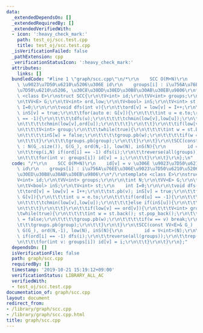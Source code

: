 ```yaml
---
data:
  _extendedDependsOn: []
  _extendedRequiredBy: []
  _extendedVerifiedWith:
  - icon: ':heavy_check_mark:'
    path: test_oj/scc.test.cpp
    title: test_oj/scc.test.cpp
  _isVerificationFailed: false
  _pathExtension: cpp
  _verificationStatusIcon: ':heavy_check_mark:'
  attributes:
    links: []
  bundledCode: "#line 1 \"graph/scc.cpp\"\n/*\r\n    SCC O(M+N)\r\n    id[v] = v \u306E\
    \ \u9023\u7D50\u6210\u5206\u306E id\r\n    groups[i] : i\u756A\u76EE\u306E\u9023\
    \u7D50\u6210\u5206, \u30C8\u30DD\u30ED\u30B8\u30AB\u30EB\u9806\r\n*/\r\ntemplate\
    \ <class E>\r\nstruct SCC{\r\n\tV<int> id;\r\n\tVV<int> groups;\r\n\r\n\tint N;\r\
    \n\tVV<E> G;\r\n\tV<int> ord,low;\r\n\tV<bool> inS;\r\n\tV<int> st;\r\n    int\
    \ I=0;\r\n\r\n\tvoid dfs(int v){\r\n\t\tord[v] = low[v] = I++;\r\n\t\tst.pb(v);\
    \ inS[v] = true;\r\n\t\tfor(auto e: G[v]){\r\n\t\t\tint u = e.to;\r\n\t\t\tif(ord[u]\
    \ == -1){\r\n\t\t\t\tdfs(u);\r\n\t\t\t\tchmin(low[v],low[u]);\r\n\t\t\t}else if(inS[u]){\r\
    \n\t\t\t\tchmin(low[v],ord[u]);\r\n\t\t\t}\r\n\t\t}\r\n\t\tif(low[v] == ord[v]){\r\
    \n\t\t\tV<int> group;\r\n\t\t\twhile(true){\r\n\t\t\t\tint w = st.back(); st.pop_back();\r\
    \n\t\t\t\tinS[w] = false;\r\n\t\t\t\tgroup.pb(w);\r\n\t\t\t\tif(w == v) break;\r\
    \n\t\t\t}\r\n\t\t\tgroups.pb(group);\r\n\t\t}\r\n\t}\r\n\tSCC(const VV<E>& G_)\
    \ : N(G_.size()), G(G_), ord(N,-1), low(N), inS(N){\r\n        id = V<int>(N);\r\
    \n\t\trep(i,N) if(ord[i] == -1) dfs(i);\r\n\t\treverse(all(groups));\r\n\t\trep(i,groups.size()){\r\
    \n\t\t\tfor(int v: groups[i]) id[v] = i;\r\n\t\t}\r\n\t}\r\n};\n"
  code: "/*\r\n    SCC O(M+N)\r\n    id[v] = v \u306E \u9023\u7D50\u6210\u5206\u306E\
    \ id\r\n    groups[i] : i\u756A\u76EE\u306E\u9023\u7D50\u6210\u5206, \u30C8\u30DD\
    \u30ED\u30B8\u30AB\u30EB\u9806\r\n*/\r\ntemplate <class E>\r\nstruct SCC{\r\n\t\
    V<int> id;\r\n\tVV<int> groups;\r\n\r\n\tint N;\r\n\tVV<E> G;\r\n\tV<int> ord,low;\r\
    \n\tV<bool> inS;\r\n\tV<int> st;\r\n    int I=0;\r\n\r\n\tvoid dfs(int v){\r\n\
    \t\tord[v] = low[v] = I++;\r\n\t\tst.pb(v); inS[v] = true;\r\n\t\tfor(auto e:\
    \ G[v]){\r\n\t\t\tint u = e.to;\r\n\t\t\tif(ord[u] == -1){\r\n\t\t\t\tdfs(u);\r\
    \n\t\t\t\tchmin(low[v],low[u]);\r\n\t\t\t}else if(inS[u]){\r\n\t\t\t\tchmin(low[v],ord[u]);\r\
    \n\t\t\t}\r\n\t\t}\r\n\t\tif(low[v] == ord[v]){\r\n\t\t\tV<int> group;\r\n\t\t\
    \twhile(true){\r\n\t\t\t\tint w = st.back(); st.pop_back();\r\n\t\t\t\tinS[w]\
    \ = false;\r\n\t\t\t\tgroup.pb(w);\r\n\t\t\t\tif(w == v) break;\r\n\t\t\t}\r\n\
    \t\t\tgroups.pb(group);\r\n\t\t}\r\n\t}\r\n\tSCC(const VV<E>& G_) : N(G_.size()),\
    \ G(G_), ord(N,-1), low(N), inS(N){\r\n        id = V<int>(N);\r\n\t\trep(i,N)\
    \ if(ord[i] == -1) dfs(i);\r\n\t\treverse(all(groups));\r\n\t\trep(i,groups.size()){\r\
    \n\t\t\tfor(int v: groups[i]) id[v] = i;\r\n\t\t}\r\n\t}\r\n};"
  dependsOn: []
  isVerificationFile: false
  path: graph/scc.cpp
  requiredBy: []
  timestamp: '2019-10-21 15:19:12+09:00'
  verificationStatus: LIBRARY_ALL_AC
  verifiedWith:
  - test_oj/scc.test.cpp
documentation_of: graph/scc.cpp
layout: document
redirect_from:
- /library/graph/scc.cpp
- /library/graph/scc.cpp.html
title: graph/scc.cpp
---
```

